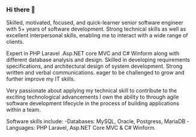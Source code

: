 ### Hi there 👋

Skilled, motivated, focused, and quick-learner senior software engineer with 5+ years of software development. Strong technical skills as well as excellent interpersonal skills, enabling me to interact with a wide range of clients. 

Expert in PHP Laravel .Asp.NET core MVC and C# Winform  along with different database analysis and design. Skilled in developing requirements specifications, and architectural design of system development. Strong written and verbal communications. eager to be challenged to grow and further improve my IT skills.

Very passionate about applying my technical skill to contribute to the exciting technological advancements I own the ability to through agile software development lifecycle in the process of building applications within a team.

Software skills include:
 -Databases: MySQL, Oracle, Postgress, MariaDB
 -Languages: PHP Laravel, Asp.NET Core MVC & C# Winform.
